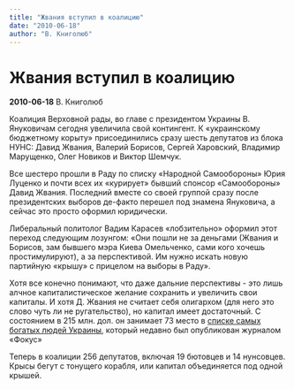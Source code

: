 ```yaml
---
title: "Жвания вступил в коалицию"
date: "2010-06-18"
author: "В. Книголюб"
---
```


# Жвания вступил в коалицию

**2010-06-18** В. Книголюб

Коалиция Верховной рады, во главе с президентом Украины В. Януковичам сегодня увеличила свой контингент. К «украинскому бюджетному корыту» присоединились сразу шесть депутатов из блока НУНС: Давид Жвания, Валерий Борисов, Сергей Харовский, Владимир Марущенко, Олег Новиков и Виктор Шемчук.

Все шестеро прошли в Раду по списку «Народной Самообороны» Юрия Луценко и почти всех их «курирует» бывший спонсор «Самообороны» Давид Жвания. Последний вместе со своей группой сразу после президентских выборов де-факто перешел под знамена Януковича, а сейчас это просто оформил юридически.

Либеральный политолог Вадим Карасев «лобзительно» оформил этот переход следующим лозунгом: «Они пошли не за деньгами (Жвания и Борисов, зам бывшего мэра Киева Омельченко, сами кого хочешь простимулируют), а за перспективой. Им нужно искать новую партийную «крышу» с прицелом на выборы в Раду».

Хотя все конечно понимают, что даже дальние перспективы - это лишь алчное капиталистическое желание сохранить и увеличить свои капиталы. И хотя Д. Жвания не считает себя олигархом (для него это слово чуть ли не ругательство), но капитал имеет достаточный. С состоянием в 215 млн. дол. он занимает 73 место в [списке самых богатых людей Украины](http://focus.ua/charts/580), который недавно был опубликован журналом «Фокус»

Теперь в коалиции 256 депутатов, включая 19 бютовцев и 14 нунсовцев. Крысы бегут с тонущего корабля, или капитал объединяется под одной крышей.